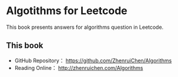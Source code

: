 # Algotithms for Leetcode

This book presents answers for algorithms question in Leetcode.

## This book

- GitHub Repository： https://github.com/ZhenruiChen/Algorithms
- Reading Online： http://zhenruichen.com/Algorithms